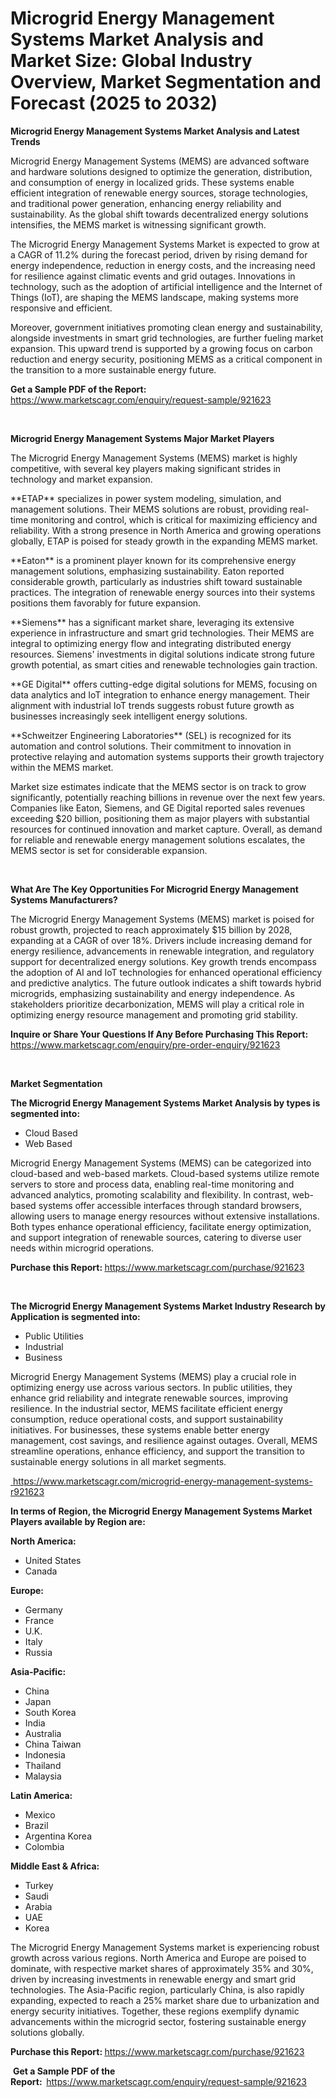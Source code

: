 <p><h1>Microgrid Energy Management Systems Market Analysis and Market Size: Global Industry Overview, Market Segmentation and Forecast (2025 to 2032)</h1></p><p><strong>Microgrid Energy Management Systems Market Analysis and Latest Trends</strong></p>
<p><p>Microgrid Energy Management Systems (MEMS) are advanced software and hardware solutions designed to optimize the generation, distribution, and consumption of energy in localized grids. These systems enable efficient integration of renewable energy sources, storage technologies, and traditional power generation, enhancing energy reliability and sustainability. As the global shift towards decentralized energy solutions intensifies, the MEMS market is witnessing significant growth. </p><p>The Microgrid Energy Management Systems Market is expected to grow at a CAGR of 11.2% during the forecast period, driven by rising demand for energy independence, reduction in energy costs, and the increasing need for resilience against climatic events and grid outages. Innovations in technology, such as the adoption of artificial intelligence and the Internet of Things (IoT), are shaping the MEMS landscape, making systems more responsive and efficient. </p><p>Moreover, government initiatives promoting clean energy and sustainability, alongside investments in smart grid technologies, are further fueling market expansion. This upward trend is supported by a growing focus on carbon reduction and energy security, positioning MEMS as a critical component in the transition to a more sustainable energy future.</p></p>
<p><strong>Get a Sample PDF of the Report:&nbsp;</strong> <a href="https://www.marketscagr.com/enquiry/request-sample/921623?utm_campaign=2515&utm_medium=2&utm_source=Github&utm_content=ia&utm_term=18042025&utm_id=microgrid-energy-management-systems">https://www.marketscagr.com/enquiry/request-sample/921623</a></p>
<p>&nbsp;</p>
<p><strong>Microgrid Energy Management Systems Major Market Players</strong></p>
<p><p>The Microgrid Energy Management Systems (MEMS) market is highly competitive, with several key players making significant strides in technology and market expansion. </p><p>**ETAP** specializes in power system modeling, simulation, and management solutions. Their MEMS solutions are robust, providing real-time monitoring and control, which is critical for maximizing efficiency and reliability. With a strong presence in North America and growing operations globally, ETAP is poised for steady growth in the expanding MEMS market.</p><p>**Eaton** is a prominent player known for its comprehensive energy management solutions, emphasizing sustainability. Eaton reported considerable growth, particularly as industries shift toward sustainable practices. The integration of renewable energy sources into their systems positions them favorably for future expansion.</p><p>**Siemens** has a significant market share, leveraging its extensive experience in infrastructure and smart grid technologies. Their MEMS are integral to optimizing energy flow and integrating distributed energy resources. Siemens' investments in digital solutions indicate strong future growth potential, as smart cities and renewable technologies gain traction.</p><p>**GE Digital** offers cutting-edge digital solutions for MEMS, focusing on data analytics and IoT integration to enhance energy management. Their alignment with industrial IoT trends suggests robust future growth as businesses increasingly seek intelligent energy solutions.</p><p>**Schweitzer Engineering Laboratories** (SEL) is recognized for its automation and control solutions. Their commitment to innovation in protective relaying and automation systems supports their growth trajectory within the MEMS market.</p><p>Market size estimates indicate that the MEMS sector is on track to grow significantly, potentially reaching billions in revenue over the next few years. Companies like Eaton, Siemens, and GE Digital reported sales revenues exceeding $20 billion, positioning them as major players with substantial resources for continued innovation and market capture. Overall, as demand for reliable and renewable energy management solutions escalates, the MEMS sector is set for considerable expansion.</p></p>
<p>&nbsp;</p>
<p><strong>What Are The Key Opportunities For Microgrid Energy Management Systems Manufacturers?</strong></p>
<p><p>The Microgrid Energy Management Systems (MEMS) market is poised for robust growth, projected to reach approximately $15 billion by 2028, expanding at a CAGR of over 18%. Drivers include increasing demand for energy resilience, advancements in renewable integration, and regulatory support for decentralized energy solutions. Key growth trends encompass the adoption of AI and IoT technologies for enhanced operational efficiency and predictive analytics. The future outlook indicates a shift towards hybrid microgrids, emphasizing sustainability and energy independence. As stakeholders prioritize decarbonization, MEMS will play a critical role in optimizing energy resource management and promoting grid stability.</p></p>
<p><strong>Inquire or Share Your Questions If Any Before Purchasing This Report:</strong> <a href="https://www.marketscagr.com/enquiry/pre-order-enquiry/921623?utm_campaign=2515&utm_medium=2&utm_source=Github&utm_content=ia&utm_term=18042025&utm_id=microgrid-energy-management-systems">https://www.marketscagr.com/enquiry/pre-order-enquiry/921623</a></p>
<p>&nbsp;</p>
<p><strong>Market Segmentation</strong></p>
<p><strong>The Microgrid Energy Management Systems Market Analysis by types is segmented into:</strong></p>
<p><ul><li>Cloud Based</li><li>Web Based</li></ul></p>
<p><p>Microgrid Energy Management Systems (MEMS) can be categorized into cloud-based and web-based markets. Cloud-based systems utilize remote servers to store and process data, enabling real-time monitoring and advanced analytics, promoting scalability and flexibility. In contrast, web-based systems offer accessible interfaces through standard browsers, allowing users to manage energy resources without extensive installations. Both types enhance operational efficiency, facilitate energy optimization, and support integration of renewable sources, catering to diverse user needs within microgrid operations.</p></p>
<p><strong>Purchase this Report:&nbsp;</strong><a href="https://www.marketscagr.com/purchase/921623?utm_campaign=2515&utm_medium=2&utm_source=Github&utm_content=ia&utm_term=18042025&utm_id=microgrid-energy-management-systems">https://www.marketscagr.com/purchase/921623</a></p>
<p>&nbsp;</p>
<p><strong>The Microgrid Energy Management Systems Market Industry Research by Application is segmented into:</strong></p>
<p><ul><li>Public Utilities</li><li>Industrial</li><li>Business</li></ul></p>
<p><p>Microgrid Energy Management Systems (MEMS) play a crucial role in optimizing energy use across various sectors. In public utilities, they enhance grid reliability and integrate renewable sources, improving resilience. In the industrial sector, MEMS facilitate efficient energy consumption, reduce operational costs, and support sustainability initiatives. For businesses, these systems enable better energy management, cost savings, and resilience against outages. Overall, MEMS streamline operations, enhance efficiency, and support the transition to sustainable energy solutions in all market segments.</p></p>
<p><a href="https://www.marketscagr.com/microgrid-energy-management-systems-r921623?utm_campaign=2515&utm_medium=2&utm_source=Github&utm_content=ia&utm_term=18042025&utm_id=microgrid-energy-management-systems">&nbsp;https://www.marketscagr.com/microgrid-energy-management-systems-r921623</a></p>
<p><strong>In terms of Region, the Microgrid Energy Management Systems Market Players available by Region are:</strong></p>
<p>
    <p> <strong> North America: </strong>
        <ul>
            <li>United States</li>
            <li>Canada</li>
        </ul>
        </p> 
    <p> <strong> Europe: </strong>
        <ul>
            <li>Germany</li>
            <li>France</li>
            <li>U.K.</li>
            <li>Italy</li>
            <li>Russia</li>
        </ul>
        </p> 
    <p> <strong> Asia-Pacific: </strong>
        <ul>
            <li>China</li>
            <li>Japan</li>
            <li>South Korea</li>
            <li>India</li>
            <li>Australia</li>
            <li>China Taiwan</li>
            <li>Indonesia</li>
            <li>Thailand</li>
            <li>Malaysia</li>
        </ul>
        </p> 
    <p> <strong> Latin America: </strong>
        <ul>
            <li>Mexico</li>
            <li>Brazil</li>
            <li>Argentina Korea</li>
            <li>Colombia</li>
        </ul>
        </p> 
    <p> <strong> Middle East & Africa: </strong>
        <ul>
            <li>Turkey</li>
            <li>Saudi</li>
            <li>Arabia</li>
            <li>UAE</li>
            <li>Korea</li>
        </ul>
    </p>
    </p>
<p><p>The Microgrid Energy Management Systems market is experiencing robust growth across various regions. North America and Europe are poised to dominate, with respective market shares of approximately 35% and 30%, driven by increasing investments in renewable energy and smart grid technologies. The Asia-Pacific region, particularly China, is also rapidly expanding, expected to reach a 25% market share due to urbanization and energy security initiatives. Together, these regions exemplify dynamic advancements within the microgrid sector, fostering sustainable energy solutions globally.</p></p>
<p><strong>Purchase this Report: </strong><a href="https://www.marketscagr.com/purchase/921623?utm_campaign=2515&utm_medium=2&utm_source=Github&utm_content=ia&utm_term=18042025&utm_id=microgrid-energy-management-systems">https://www.marketscagr.com/purchase/921623</a></p>
<p>&nbsp;<strong>Get a Sample PDF of the Report:&nbsp;&nbsp;</strong><a href="https://www.marketscagr.com/enquiry/request-sample/921623?utm_campaign=2515&utm_medium=2&utm_source=Github&utm_content=ia&utm_term=18042025&utm_id=microgrid-energy-management-systems">https://www.marketscagr.com/enquiry/request-sample/921623</a></p>
<p><strong></strong></p>
<p><p></p><p></p><p></p></p>